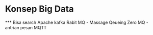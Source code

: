 # Konsep Big Data

\*\*\* Bisa search
Apache kafka
Rabit MQ - Massage Qeueing
Zero MQ - antrian pesan
MQTT
